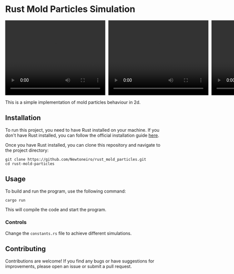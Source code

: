 # Rust Mold Particles Simulation

<div style="display: flex; gap: 10px;">
    <video width="320" height="240" controls>
      <source src="https://github.com/user-attachments/assets/56e6cbb1-9305-4ffd-b28d-c2dc91fb5ea1" type="video/mp4">
    </video>
    <video width="320" height="240" controls>
      <source src="https://github.com/user-attachments/assets/927a97fd-ab15-40dd-8b78-102875e2a3b6" type="video/mp4">
    </video>
    <video width="320" height="240" controls>
      <source src="https://github.com/user-attachments/assets/2dd77e2f-6939-4e7d-93e6-f320e3666c92" type="video/mp4">
    </video>
</div>

This is a simple implementation of mold particles behaviour in 2d.

## Installation

To run this project, you need to have Rust installed on your machine. If you don't have Rust installed, you can follow the official installation guide [here](https://www.rust-lang.org/tools/install).

Once you have Rust installed, you can clone this repository and navigate to the project directory:

```
git clone https://github.com/Newtoneiro/rust_mold_particles.git
cd rust-mold-particles
```

## Usage

To build and run the program, use the following command:

```
cargo run
```
This will compile the code and start the program.

### Controls

Change the `constants.rs` file to achieve different simulations.

## Contributing

Contributions are welcome! If you find any bugs or have suggestions for improvements, please open an issue or submit a pull request.
